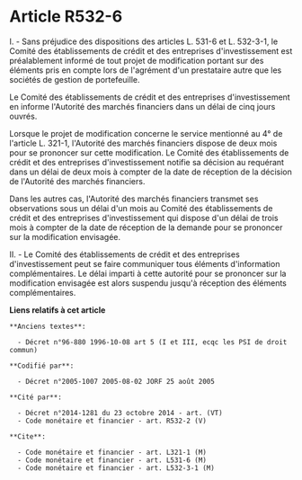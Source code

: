 # Article R532-6

I. - Sans préjudice des dispositions des articles L. 531-6 et L. 532-3-1, le Comité des établissements de crédit et des
entreprises d'investissement est préalablement informé de tout projet de modification portant sur des éléments pris en compte
lors de l'agrément d'un prestataire autre que les sociétés de gestion de portefeuille.

Le Comité des établissements de crédit et des entreprises d'investissement en informe l'Autorité des marchés financiers dans
un délai de cinq jours ouvrés.

Lorsque le projet de modification concerne le service mentionné au 4° de l'article L. 321-1, l'Autorité des marchés
financiers dispose de deux mois pour se prononcer sur cette modification. Le Comité des établissements de crédit et des
entreprises d'investissement notifie sa décision au requérant dans un délai de deux mois à compter de la date de réception de
la décision de l'Autorité des marchés financiers.

Dans les autres cas, l'Autorité des marchés financiers transmet ses observations sous un délai d'un mois au Comité des
établissements de crédit et des entreprises d'investissement qui dispose d'un délai de trois mois à compter de la date de
réception de la demande pour se prononcer sur la modification envisagée.

II. - Le Comité des établissements de crédit et des entreprises d'investissement peut se faire communiquer tous éléments
d'information complémentaires. Le délai imparti à cette autorité pour se prononcer sur la modification envisagée est alors
suspendu jusqu'à réception des éléments complémentaires.

**Liens relatifs à cet article**

	**Anciens textes**:

	  - Décret n°96-880 1996-10-08 art 5 (I et III, ecqc les PSI de droit commun)

	**Codifié par**:

	  - Décret n°2005-1007 2005-08-02 JORF 25 août 2005

	**Cité par**:

	  - Décret n°2014-1281 du 23 octobre 2014 - art. (VT)
	  - Code monétaire et financier - art. R532-2 (V)

	**Cite**:

	  - Code monétaire et financier - art. L321-1 (M)
	  - Code monétaire et financier - art. L531-6 (M)
	  - Code monétaire et financier - art. L532-3-1 (M)
